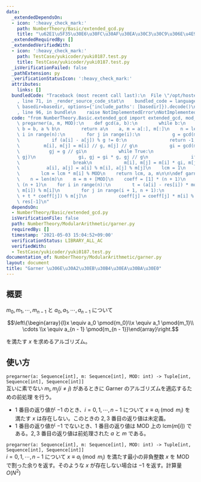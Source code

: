 ```yaml
---
data:
  _extendedDependsOn:
  - icon: ':heavy_check_mark:'
    path: NumberTheory/Basic/extended_gcd.py
    title: "\u62E1\u5F35\u30E6\u30FC\u30AF\u30EA\u30C3\u30C9\u306E\u4E92\u9664\u6CD5"
  _extendedRequiredBy: []
  _extendedVerifiedWith:
  - icon: ':heavy_check_mark:'
    path: TestCase/yukicoder/yuki0187.test.py
    title: TestCase/yukicoder/yuki0187.test.py
  _isVerificationFailed: false
  _pathExtension: py
  _verificationStatusIcon: ':heavy_check_mark:'
  attributes:
    links: []
  bundledCode: "Traceback (most recent call last):\n  File \"/opt/hostedtoolcache/Python/3.10.2/x64/lib/python3.10/site-packages/onlinejudge_verify/documentation/build.py\"\
    , line 71, in _render_source_code_stat\n    bundled_code = language.bundle(stat.path,\
    \ basedir=basedir, options={'include_paths': [basedir]}).decode()\n  File \"/opt/hostedtoolcache/Python/3.10.2/x64/lib/python3.10/site-packages/onlinejudge_verify/languages/python.py\"\
    , line 96, in bundle\n    raise NotImplementedError\nNotImplementedError\n"
  code: "from NumberTheory.Basic.extended_gcd import extended_gcd, mod_inv\n\n\ndef\
    \ pregarner(a, m, MOD):\n    def gcd(a, b):\n        while b:\n            a,\
    \ b = b, a % b\n        return a\n    a, m = a[:], m[:]\n    n = len(a)\n    for\
    \ i in range(n):\n        for j in range(i):\n            g = gcd(m[i], m[j])\n\
    \            if (a[i] - a[j]) % g != 0:\n                return -1, a, m\n   \
    \         m[i], m[j] = m[i] // g, m[j] // g\n            gi = gcd(m[i], g)\n \
    \           gj = g // gi\n            while True:\n                g = gcd(gi,\
    \ gj)\n                gi, gj = gi * g, gj // g\n                if g == 1:\n\
    \                    break\n            m[i], m[j] = m[i] * gi, m[j] * gj\n  \
    \          a[i], a[j] = a[i] % m[i], a[j] % m[j]\n    lcm = 1\n    for i in range(n):\n\
    \        lcm = lcm * m[i] % MOD\n    return lcm, a, m\n\n\ndef garner(a, m, MOD):\n\
    \    n = len(m)\n    m = m + [MOD]\n    coeff = [1] * (n + 1)\n    res = [0] *\
    \ (n + 1)\n    for i in range(n):\n        t = (a[i] - res[i]) * mod_inv(coeff[i],\
    \ m[i]) % m[i]\n        for j in range(i + 1, n + 1):\n            res[j] = (res[j]\
    \ + t * coeff[j]) % m[j]\n            coeff[j] = coeff[j] * m[i] % m[j]\n    return\
    \ res[-1]\n"
  dependsOn:
  - NumberTheory/Basic/extended_gcd.py
  isVerificationFile: false
  path: NumberTheory/ModularArithmetic/garner.py
  requiredBy: []
  timestamp: '2021-05-03 15:04:52+09:00'
  verificationStatus: LIBRARY_ALL_AC
  verifiedWith:
  - TestCase/yukicoder/yuki0187.test.py
documentation_of: NumberTheory/ModularArithmetic/garner.py
layout: document
title: "Garner \u306E\u30A2\u30EB\u30B4\u30EA\u30BA\u30E0"
---
```


## 概要
$m_0, m_1, \cdots, m_{n - 1}$ と $a_0, a_1, \cdots, a_{n - 1}$ について

$$\left\{\begin{array}{l}x \equiv a_0 \pmod{m_0}\\x \equiv a_1 \pmod{m_1}\\ \cdots \\x \equiv a_{n - 1} \pmod{m_{n - 1}}\end{array}\right.$$

を満たす $x$ を求めるアルゴリズム。

## 使い方
`pregarner(a: Sequence[int], m: Sequence[int], MOD: int) -> Tuple[int, Sequence[int], Sequence[int]]`  
互いに素でない $m_i, m_j (i \ne j)$ があるときに Garner のアルゴリズムを適応するための前処理
を行う。
- $1$ 番目の返り値が $-1$ のとき、$i = 0, 1, \cdots, n - 1$ について $x \equiv a_i \pmod{m_i}$ を満たす $x$ は存在しない。このときの $2, 3$ 番目の返り値は未定義。
- $1$ 番目の返り値が $-1$ でないとき、$1$ 番目の返り値は $\mathrm{MOD}$ 上の $\mathrm{lcm}(m[i])$ である。$2, 3$ 番目の返り値は前処理された $a$ と $m$ である。

`pregarner(a: Sequence[int], m: Sequence[int], MOD: int) -> Tuple[int, Sequence[int], Sequence[int]]`  
$i = 0, 1, \cdots, n - 1$ について $x \equiv a_i \pmod{m_i}$ を満たす最小の非負整数 $x$ を $\mathrm{MOD}$ で割った余りを返す。そのような $x$ が存在しない場合は $-1$ を返す。計算量 $O(N^2)$
